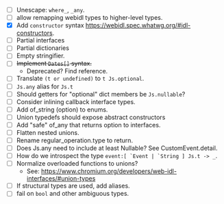 - [ ] Unescape: `where_`, `_any`.
- [ ] allow remapping webidl types to higher-level types.
- [x] Add `constructor` syntax https://webidl.spec.whatwg.org/#idl-constructors.
- [ ] Partial interfaces
- [ ] Partial dictionaries
- [ ] Empty stringifier.
- [ ] ~~Implement `Dates[]` syntax.~~
  - Deprecated? Find reference.
- [ ] Translate `(t or undefined)` to `t Js.optional`.
- [ ] `Js.any` alias for `Js.t`
- [ ] Should getters for "optional" dict members be `Js.nullable`?
- [ ] Consider inlining callback interface types.
- [ ] Add of_string (option) to enums.
- [ ] Union typedefs should expose abstract constructors
- [ ] Add "safe" of_any that returns option to interfaces.
- [ ] Flatten nested unions.
- [ ] Rename regular_operation.type to return.
- [ ] Does Js.any need to include at least Nullable? See CustomEvent.detail.
- [ ] How do we introspect the type ``event:[ `Event | `String ] Js.t -> _``.
- [ ] Normalize overloaded functions to unions?
  - See: https://www.chromium.org/developers/web-idl-interfaces/#union-types
- [ ] If structural types are used, add aliases.
- [ ] fail on `bool` and other ambiguous types.
